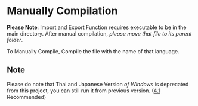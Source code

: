 # Manually Compilation

**Please Note**: Import and Export Function requires executable to be in the main directory. After manual compilation, *please move that file to its parent folder*.

To Manually Compile, Compile the file with the name of that language.

## Note

Please do note that Thai and Japanese Version *of Windows* is deprecated from this project, you can still run it from previous version. (<a href="https://github.com/Leomotors/Mini-Vector-Calculator/releases/tag/4.1.281">4.1</a> Recommended)
